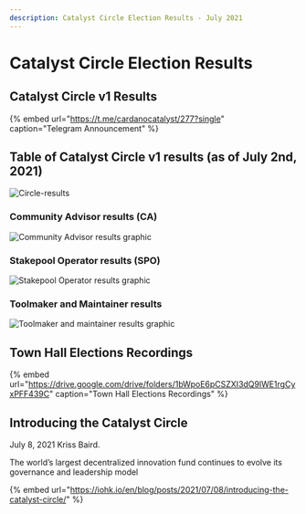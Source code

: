 ```yaml
---
description: Catalyst Circle Election Results - July 2021
---
```


# Catalyst Circle Election Results

## Catalyst Circle v1 Results

{% embed url="https://t.me/cardanocatalyst/277?single" caption="Telegram Announcement" %}

## Table of Catalyst Circle v1 results \(as of July 2nd, 2021\)

![Circle-results](https://user-images.githubusercontent.com/25156451/124263724-86686f80-db2b-11eb-940c-4d4cb1c27b9c.jpg)

### Community Advisor results \(CA\)

![Community Advisor results graphic](https://user-images.githubusercontent.com/25156451/124265517-b0229600-db2d-11eb-9f20-5c7325f3f5dc.jpg)

### Stakepool Operator results \(SPO\)

![Stakepool Operator results graphic](https://user-images.githubusercontent.com/25156451/124265589-cb8da100-db2d-11eb-80ed-6f3edc829edc.jpg)

### Toolmaker and Maintainer results

![Toolmaker and maintainer results graphic](https://user-images.githubusercontent.com/25156451/124265635-dc3e1700-db2d-11eb-85bf-e6053a723ec6.jpg)

## Town Hall Elections Recordings

{% embed url="https://drive.google.com/drive/folders/1bWpoE6pCSZXI3dQ9lWE1rgCyxPFF439C" caption="Town Hall Elections Recordings" %}

## Introducing the Catalyst Circle

July 8, 2021 Kriss Baird.

The world’s largest decentralized innovation fund continues to evolve its governance and leadership model

{% embed url="https://iohk.io/en/blog/posts/2021/07/08/introducing-the-catalyst-circle/" %}





